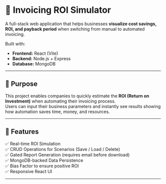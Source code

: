 # 🧾 Invoicing ROI Simulator

A full-stack web application that helps businesses **visualize cost savings, ROI, and payback period** when switching from manual to automated invoicing.

Built with:
- **Frontend:** React (Vite)
- **Backend:** Node.js + Express
- **Database:** MongoDB
---

## 🎯 Purpose

This project enables companies to quickly estimate the **ROI (Return on Investment)** when automating their invoicing process.  
Users can input their business parameters and instantly see results showing how automation saves time, money, and resources.

---

## 🧩 Features

✅ Real-time ROI Simulation  
✅ CRUD Operations for Scenarios (Save / Load / Delete)  
✅ Gated Report Generation (requires email before download)  
✅ MongoDB-backed Data Persistence  
✅ Bias Factor to ensure positive ROI  
✅ Responsive React UI

---
